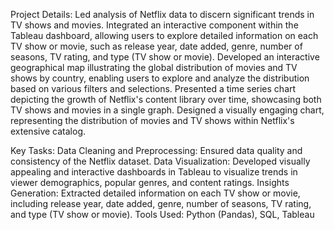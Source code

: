 Project Details: 
Led analysis of Netflix data to discern significant trends in TV shows and movies. Integrated an interactive component within the Tableau dashboard, allowing users to explore detailed information on each TV show or movie, such as release year, date added, genre, number of seasons, TV rating, and type (TV show or movie). Developed an interactive geographical map illustrating the global distribution of movies and TV shows by country, enabling users to explore and analyze the distribution based on various filters and selections. Presented a time series chart depicting the growth of Netflix's content library over time, showcasing both TV shows and movies in a single graph. Designed a visually engaging chart, representing the distribution of movies and TV shows within Netflix's extensive catalog.

Key Tasks:
  Data Cleaning and Preprocessing: Ensured data quality and consistency of the Netflix dataset.
  Data Visualization: Developed visually appealing and interactive dashboards in Tableau to visualize trends in viewer demographics, popular genres, and content ratings.
  Insights Generation: Extracted detailed information on each TV show or movie, including release year, date added, genre, number of seasons, TV rating, and type (TV show or movie).
Tools Used: Python (Pandas), SQL, Tableau
